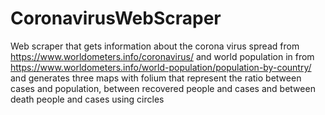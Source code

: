 # CoronavirusWebScraper
 Web scraper that gets information about the corona virus spread from https://www.worldometers.info/coronavirus/ and world population in  from https://www.worldometers.info/world-population/population-by-country/ and generates three maps with folium that represent the ratio between cases and population, between recovered people and cases and between death people and cases using circles
